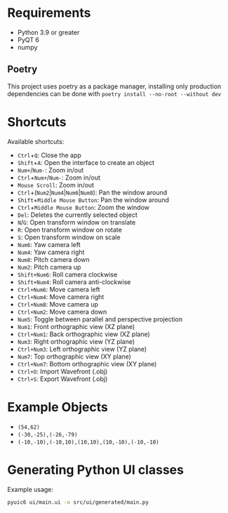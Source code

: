 # Requirements
- Python 3.9 or greater
- PyQT 6
- numpy

## Poetry
This project uses poetry as a package manager, installing only production
dependencies can be done with `poetry install --no-root --without dev`

# Shortcuts
Available shortcuts:

- `Ctrl`+`Q`: Close the app
- `Shift`+`A`: Open the interface to create an object
- `Num+`/`Num-`: Zoom in/out
- `Ctrl`+`Num+`/`Num-`: Zoom in/out
- `Mouse Scroll`: Zoom in/out
- `Ctrl`+(`Num2`|`Num4`|`Num6`|`Num8`): Pan the window around
- `Shift`+`Middle Mouse Button`: Pan the window around
- `Ctrl`+`Middle Mouse Button`: Zoom the window
- `Del`: Deletes the currently selected object
- `N`/`G`: Open transform window on translate
- `R`: Open transform window on rotate
- `S`: Open transform window on scale
- `Num6`: Yaw camera left
- `Num4`: Yaw camera right
- `Num8`: Pitch camera down
- `Num2`: Pitch camera up
- `Shift+Num6`: Roll camera clockwise
- `Shift+Num4`: Roll camera anti-clockwise
- `Ctrl+Num6`: Move camera left
- `Ctrl+Num4`: Move camera right
- `Ctrl+Num8`: Move camera up
- `Ctrl+Num2`: Move camera down
- `Num5`: Toggle between parallel and perspective projection
- `Num1`: Front orthographic view (XZ plane)
- `Ctrl+Num1`: Back orthographic view (XZ plane)
- `Num3`: Right orthographic view (YZ plane)
- `Ctrl+Num3`: Left orthographic view (YZ plane)
- `Num7`: Top orthographic view (XY plane)
- `Ctrl+Num7`: Bottom orthographic view (XY plane)
- `Ctrl+O`: Import Wavefront (.obj)
- `Ctrl+S`: Export Wavefront (.obj)

# Example Objects
- `(54,62)`
- `(-30,-25),(-26,-79)`
- `(-10,-10),(-10,10),(10,10),(10,-10),(-10,-10)`

# Generating Python UI classes
Example usage:

```bash
pyuic6 ui/main.ui -o src/ui/generated/main.py
```
